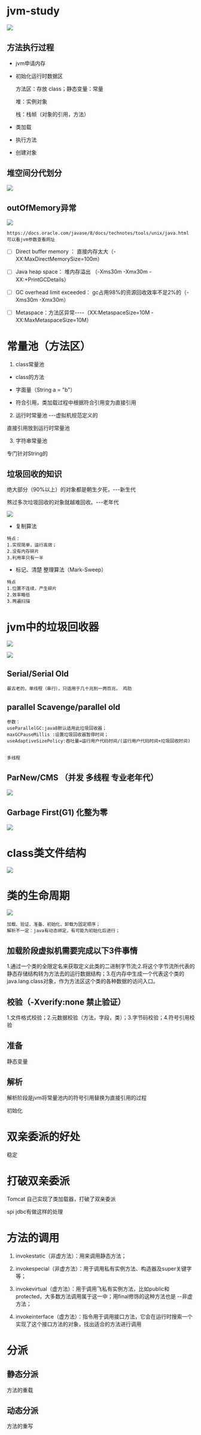 # jvm-study

![](pic/image1.png)

## 方法执行过程

- jvm申请内存
  
- 初始化运行时数据区
  
  方法区：存放 class；静态变量：常量
  
  堆：实例对象
  
  栈：栈帧（对象的引用，方法）
  
- 类加载
  
- 执行方法
  
- 创建对象
  

## 堆空间分代划分
![](pic/image.png)
## outOfMemory异常

![](pic/image2.jpg)

```
https://docs.oracle.com/javase/8/docs/technotes/tools/unix/java.html
可以看jvm参数查看网址
```

- [ ] Direct buffer memory ： 直接内存太大（-XX:MaxDirectMemorySize=100m）
  
- [ ] Java heap space： 堆内存溢出 （-Xms30m -Xmx30m -XX:+PrintGCDetails）
  
- [ ] GC overhead limit exceeded： gc占用98%的资源回收效率不足2%的（-Xms30m -Xmx30m）
  
- [ ] Metaspace：方法区异常----（XX:MetaspaceSize=10M -XX:MaxMetaspaceSize=10M）
  

# 常量池（方法区）

1. class常量池
  
  - class的方法
    
  - 字面量（String a = "b"）
    
  - 符合引用，类加载过程中根据符合引用变为直接引用
    
2. 运行时常量池 ---虚拟机规范定义的
  
  直接引用放到运行时常量池
  
3. 字符串常量池
  
  专门针对String的
## 垃圾回收的知识

绝大部分（90%以上）的对象都是朝生夕死，---新生代

熬过多次垃圾回收的对象就越难回收。---老年代

![](pic/image4.jpg)

- 复制算法
  

```
特点：
1.实现简单，运行高效；
2.没有内存碎片
3.利用率只有一半
```

- 标记、清楚 整理算法（Mark-Sweep）
  

```
特点
1.位置不连续，产生碎片
2.效率略低
3.两遍扫描
```

# jvm中的垃圾回收器

![](pic/image5.jpg)

![](pic/image6.jpg)

## Serial/Serial Old

```
最古老的，单线程（串行），只适用于几十兆到一两百兆， 鸡肋
```

## parallel Scavenge/parallel old

```
参数：
useParallelGC:java8默认适用此垃圾回收器； 
maxGCPauseMillis :设置垃圾回收器暂停时间；
useAdaptiveSizePolicy:吞吐量=运行用户代码时间/(运行用户代码时间+垃圾回收时间)


多线程
```

## ParNew/CMS （并发 多线程 专业老年代）

![](pic/image7.jpg)

## Garbage First(G1) 化整为零

![](pic/image8.jpg)

# class类文件结构

![](pic/image9.jpg)

# 类的生命周期

![](pic/pic.jpg)

```
加载、验证、准备、初始化、卸载为固定顺序；
解析不一定：java有动态绑定，有可能为初始化后进行；
```

## 加载阶段虚拟机需要完成以下3件事情

1.通过一个类的全限定名来获取定义此类的二进制字节流;2.将这个字节流所代表的静态存储结构转为方法去的运行数据结构；3.在内存中生成一个代表这个类的java.lang.class对象，作为方法区这个类的各种数据的访问入口。

## 校验（-Xverify:none 禁止验证）

1.文件格式校验；2.元数据校验（方法，字段，类）；3.字节码校验；4.符号引用校验

## 准备

静态变量

## 解析

解析阶段是jvm将常量池内的符号引用替换为直接引用的过程

初始化

# 双亲委派的好处

稳定

# 打破双亲委派

Tomcat 自己实现了类加载器，打破了双亲委派

spi jdbc有做这样的处理

# 方法的调用

1. invokestatic（非虚方法）：用来调用静态方法；
  
2. invokespecial（非虚方法）：用于调用私有实例方法、构造器及super关键字等；
  
3. invokevirtual（虚方法）：用于调用飞私有实例方法，比如public和protected，大多数方法调用属于这一中；用final修饰的这种方法也是 --非虚方法；
  
4. invokeinterface（虚方法）：指令用于调用接口方法，它会在运行时搜索一个实现了这个接口方法的对象，找出适合的方法进行调用
  

# 分派

## 静态分派

方法的重载

## 动态分派

方法的重写

